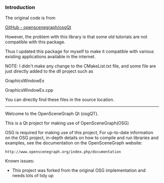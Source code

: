 ### Introduction



The original code is from 

[GitHub - openscenegraph/osgQt](https://github.com/openscenegraph/osgQt)

However, the problem with this library is that some old tutorials are not compatible with this package.

Thus I updated this package for myself to make it compatible with various existing applications available in the internet.

NOTE: I didn't make any change to the CMakeList.txt file, and some file are just directly added to the dll project such as

GraphicsWindowEx

GraphicsWindowEx.cpp

You can directly find these files in the source location.



------------------------------------------

Welcome to the OpenSceneGraph Qt (osgQT).

This is a Qt project for making use of OpenSceneGraph(OSG)

OSG is required for making use of this project, For up-to-date information on 
the OSG project, in-depth details on how to compile and run libraries and examples, 
see the documentation on the OpenSceneGraph website:

    http://www.openscenegraph.org/index.php/documentation

Known issues:

* This project was forked from the original OSG implementation and needs lots of tidy up
